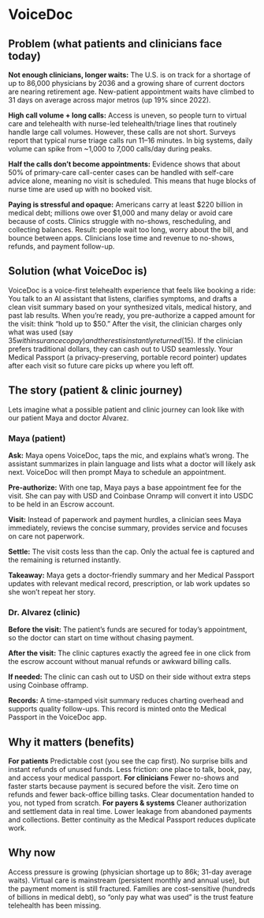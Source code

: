 # VoiceDoc

## Problem (what patients and clinicians face today)

**Not enough clinicians, longer waits:** The U.S. is on track for a shortage of up to 86,000 physicians by 2036 and a growing share of current doctors are nearing retirement age. New-patient appointment waits have climbed to 31 days on average across major metros (up 19% since 2022).

**High call volume + long calls:** Access is uneven, so people turn to virtual care and telehealth with nurse-led telehealth/triage lines that routinely handle large call volumes. However, these calls are not short. Surveys report that typical nurse triage calls run 11–16 minutes. In big systems, daily volume can spike from ~1,000 to 7,000 calls/day during peaks.

**Half the calls don’t become appointments:** Evidence shows that about 50% of primary-care call-center cases can be handled with self-care advice alone, meaning no visit is scheduled. This means that huge blocks of nurse time are used up with no booked visit.

**Paying is stressful and opaque:**  Americans carry at least $220 billion in medical debt; millions owe over $1,000 and many delay or avoid care because of costs. Clinics struggle with no-shows, rescheduling, and collecting balances.
Result: people wait too long, worry about the bill, and bounce between apps. Clinicians lose time and revenue to no-shows, refunds, and payment follow-up.

## Solution (what VoiceDoc is)
VoiceDoc is a voice-first telehealth experience that feels like booking a ride:
You talk to an AI assistant that listens, clarifies symptoms, and drafts a clean visit summary based on your synthesized vitals, medical history, and past lab results.
When you’re ready, you pre-authorize a capped amount for the visit: think “hold up to $50.”
After the visit, the clinician charges only what was used (say $35 with insurance copay) and the rest is instantly returned ($15).
If the clinician prefers traditional dollars, they can cash out to USD seamlessly.
Your Medical Passport (a privacy-preserving, portable record pointer) updates after each visit so future care picks up where you left off.

## The story (patient & clinic journey)

Lets imagine what a possible patient and clinic journey can look like with our patient Maya and doctor Alvarez.

### Maya (patient)
**Ask:** Maya opens VoiceDoc, taps the mic, and explains what’s wrong. The assistant summarizes in plain language and lists what a doctor will likely ask next. VoiceDoc will then prompt Maya to schedule an appointment.

**Pre-authorize:** With one tap, Maya pays a base appointment fee for the visit. She can pay with USD and Coinbase Onramp will convert it into USDC to be held in an Escrow account.

**Visit:** Instead of paperwork and payment hurdles, a clinician sees Maya immediately, reviews the concise summary, provides service and focuses on care not paperwork.

**Settle:** The visit costs less than the cap. Only the actual fee is captured and the remaining is returned instantly.

**Takeaway:** Maya gets a doctor-friendly summary and her Medical Passport updates with relevant medical record, prescription, or lab work updates so she won’t repeat her story.

### Dr. Alvarez (clinic)
**Before the visit:** The patient’s funds are secured for today’s appointment, so the doctor can start on time without chasing payment.

**After the visit:** The clinic captures exactly the agreed fee in one click from the escrow account without manual refunds or awkward billing calls.

**If needed:** The clinic can cash out to USD on their side without extra steps using Coinbase offramp.

**Records:** A time-stamped visit summary reduces charting overhead and supports quality follow-ups. This record is minted onto the Medical Passport in the VoiceDoc app.

## Why it matters (benefits)
**For patients**
Predictable cost (you see the cap first).
No surprise bills and instant refunds of unused funds.
Less friction: one place to talk, book, pay, and access your medical passport.
**For clinicians**
Fewer no-shows and faster starts because payment is secured before the visit.
Zero time on refunds and fewer back-office billing tasks.
Clear documentation handed to you, not typed from scratch.
**For payers & systems**
Cleaner authorization and settlement data in real time.
Lower leakage from abandoned payments and collections.
Better continuity as the Medical Passport reduces duplicate work.

## Why now
Access pressure is growing (physician shortage up to 86k; 31-day average waits). 
Virtual care is mainstream (persistent monthly and annual use), but the payment moment is still fractured.
Families are cost-sensitive (hundreds of billions in medical debt), so “only pay what was used” is the trust feature telehealth has been missing.
